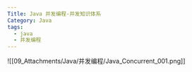 ```yaml
---
Title: Java 并发编程-并发知识体系
Category: Java
tags:
  - java
  - 并发编程
---
```

![[09_Attachments/Java/并发编程/Java_Concurrent_001.png]]

